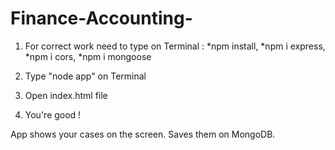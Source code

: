 # Finance-Accounting-

1. For correct work need to type on Terminal : *npm install, *npm i express, *npm i cors, *npm i mongoose

2. Type "node app" on Terminal

3. Open index.html file

4. You're good !

App shows your cases on the screen. Saves them on MongoDB.

